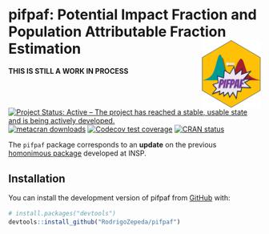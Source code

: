 
<!-- README.md is generated from README.Rmd. Please edit that file -->

# pifpaf: Potential Impact Fraction and Population Attributable Fraction Estimation <img src="man/figures/logo.png"  style="float:right; height:135px;" alt="" />

**THIS IS STILL A WORK IN PROCESS**

<!-- badges: start -->

[![Project Status: Active – The project has reached a stable, usable
state and is being actively
developed.](https://www.repostatus.org/badges/latest/active.svg)](https://www.repostatus.org/#active)
[![metacran
downloads](https://cranlogs.r-pkg.org/badges/last-week/pifpaf)](https://cran.r-project.org/package=pifpaf)
[![Codecov test
coverage](https://codecov.io/gh/RodrigoZepeda/pifpaf/branch/main/graph/badge.svg)](https://app.codecov.io/gh/RodrigoZepeda/pifpaf?branch=main)
[![CRAN
status](https://www.r-pkg.org/badges/version/pifpaf)](https://CRAN.R-project.org/package=pifpaf)
<!-- badges: end -->

The `pifpaf` package corresponds to an **update** on the previous
[homonimous package](https://github.com/INSP-RH/pifpaf) developed at
INSP.

## Installation

You can install the development version of pifpaf from
[GitHub](https://github.com/) with:

``` r
# install.packages("devtools")
devtools::install_github("RodrigoZepeda/pifpaf")
```
